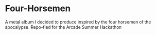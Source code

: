 ﻿# Four-Horsemen

A metal album I decided to produce inspired by the four horsemen of the apocalypse. Repo-fied for the Arcade Summer Hackathon
